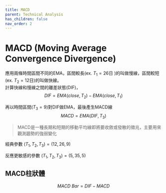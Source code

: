 ```yaml
---
title: MACD
parent: Technical Analysis
has_children: false
nav_order: 2
---
```


# MACD (Moving Average Convergence Divergence)

應用兩條時間區間不同的EMA，區間較長(ex. $T_1=26$日 )的叫做慢線，區間較短(ex. $T_2=12$日)的叫做快線。  
計算快線和慢線之間的離差狀態(DIF)，  
$$ DIF = EMA(close, T_2) - EMA(close, T_1) $$  

再以時間區間($T_3=9$)對DIF做EMA，最後產生MACD線  
$$ MACD = EMA(DIF, T_3) $$  

> MACD是一種長期和短期的移動平均線即將要收斂或發散的徵兆，主要用來觀測趨勢的強弱變化  

經典參數 $(T_1, T_2, T_3) = (12, 26, 9)$  

反應更敏感的參數 $(T_1, T_2, T_3) = (5, 35, 5)$  

## MACD柱狀體  

$$ MACD\ Bar = DIF - MACD $$  
